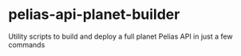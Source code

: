 # pelias-api-planet-builder
Utility scripts to build and deploy a full planet Pelias API in just a few commands
